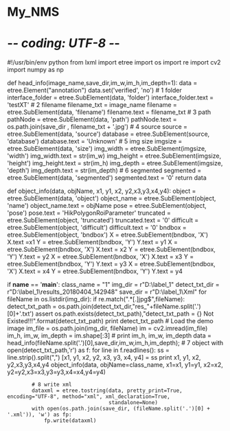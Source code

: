 # My_NMS


# -*- coding: UTF-8 -*-
#!/usr/bin/env python
from lxml import etree
import os
import re
import cv2
import numpy as np

def head_info(image_name,save_dir,im_w,im_h,im_depth=1):
    data = etree.Element("annotation")
    data.set('verified', 'no')
    # 1 folder
    interface_folder = etree.SubElement(data, 'folder')
    interface_folder.text = 'testXT'
    # 2 filename
    filename_txt = image_name
    filename = etree.SubElement(data, 'filename')
    filename.text = filename_txt
    # 3 path
    pathNode = etree.SubElement(data, 'path')
    pathNode.text = os.path.join(save_dir , filename_txt + '.jpg')
    # 4 source
    source = etree.SubElement(data, 'source')
    database = etree.SubElement(source, 'database')
    database.text = 'Unknown'
    # 5 img size
    imgsize = etree.SubElement(data, 'size')
    img_width = etree.SubElement(imgsize, 'width')
    img_width.text = str(im_w)
    img_height = etree.SubElement(imgsize, 'height')
    img_height.text = str(im_h)
    img_depth = etree.SubElement(imgsize, 'depth')
    img_depth.text = str(im_depth)
    # 6 segmented
    segmented = etree.SubElement(data, 'segmented')
    segmented.text = '0'
    return data


def object_info(data, objName, x1, y1, x2, y2,x3,y3,x4,y4):
    object = etree.SubElement(data, 'object')
    object_name = etree.SubElement(object, 'name')
    object_name.text = objName
    pose = etree.SubElement(object, 'pose')
    pose.text = 'HikPolygonRoiParameter'
    truncated = etree.SubElement(object, 'truncated')
    truncated.text = '0'
    difficult = etree.SubElement(object, 'difficult')
    difficult.text = '0'
    bndbox = etree.SubElement(object, 'bndbox')
    X = etree.SubElement(bndbox, 'X')
    X.text =x1
    Y = etree.SubElement(bndbox, 'Y')
    Y.text = y1
    X = etree.SubElement(bndbox, 'X')
    X.text = x2
    Y = etree.SubElement(bndbox, 'Y')
    Y.text = y2
    X = etree.SubElement(bndbox, 'X')
    X.text = x3
    Y = etree.SubElement(bndbox, 'Y')
    Y.text = y3
    X = etree.SubElement(bndbox, 'X')
    X.text = x4
    Y = etree.SubElement(bndbox, 'Y')
    Y.text = y4





if __name__ == '__main__':
    class_name = "1"
    img_dir = r"D:\label_1"
    detect_txt_dir = r"D:\label_1\results_20180404_142948"
    save_dir = r"D:\label_1\Xml"
    for fileName in os.listdir(img_dir):
        if re.match(".*[.]jpg$",fileName):
            detect_txt_path = os.path.join(detect_txt_dir,"res_"+fileName.split('.')[0]+'.txt')
            assert os.path.exists(detect_txt_path),"detect_txt_path = {} Not Existed!!!".format(detect_txt_path)
            print detect_txt_path
            # Load the demo image
            im_file = os.path.join(img_dir, fileName)
            im = cv2.imread(im_file)
            im_h, im_w, im_depth = im.shape[:3]
            # print im_h, im_w, im_depth
            data = head_info(fileName.split('.')[0],save_dir,im_w,im_h,im_depth);
            # 7 object
            with open(detect_txt_path,'r') as f:
                for line in f.readlines():
                    ss = line.strip().split(",")
                    [x1, y1, x2, y2, x3, y3, x4, y4] = ss
                    print x1, y1, x2, y2,x3,y3,x4,y4
                    object_info(data, objName=class_name, x1=x1, y1=y1, x2=x2, y2=y2,x3=x3,y3=y3,x4=x4,y4=y4)

            # 8 write xml
            dataxml = etree.tostring(data, pretty_print=True, encoding="UTF-8", method="xml", xml_declaration=True,
                                     standalone=None)
            with open(os.path.join(save_dir, (fileName.split('.')[0] + '.xml')), 'w') as fp:
                fp.write(dataxml)
